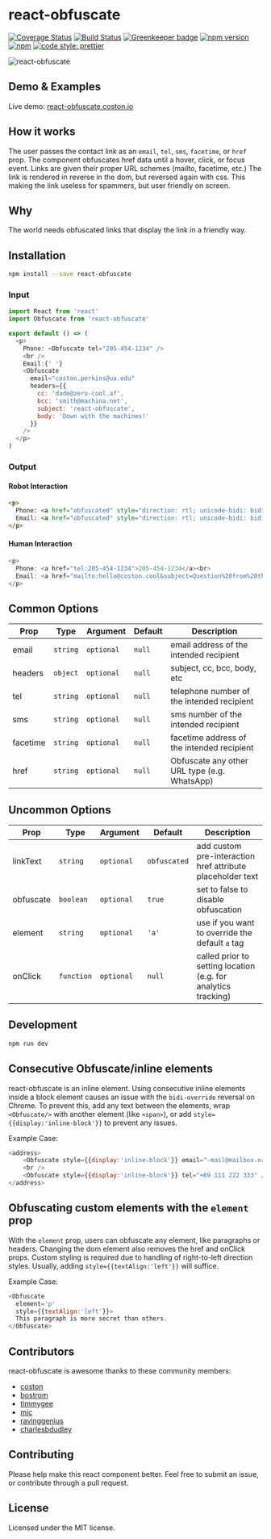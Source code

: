 # react-obfuscate

[![Coverage Status](https://coveralls.io/repos/github/coston/react-obfuscate/badge.svg?branch=master)](https://coveralls.io/github/coston/react-obfuscate?branch=master)
[![Build Status](https://travis-ci.org/coston/react-obfuscate.svg?branch=master)](https://travis-ci.org/coston/react-obfuscate)
[![Greenkeeper badge](https://badges.greenkeeper.io/coston/react-obfuscate.svg)](https://greenkeeper.io/)
[![npm version](https://badge.fury.io/js/react-obfuscate.svg)](https://www.npmjs.com/package/react-obfuscate)
[![npm](https://img.shields.io/npm/dm/react-obfuscate.svg)](https://www.npmjs.com/package/react-obfuscate)
[![code style: prettier](https://img.shields.io/badge/code_style-prettier-ff69b4.svg)](https://prettier.io)

![react-obfuscate](https://user-images.githubusercontent.com/7424180/28096225-c2f07142-666c-11e7-96ab-c12f34d1b86f.png)

## Demo & Examples

Live demo: [react-obfuscate.coston.io](https://react-obfuscate.coston.io)

## How it works

The user passes the contact link as an `email`, `tel`, `sms`, `facetime`, or `href` prop. The component obfuscates href data until a hover, click, or focus event. Links are given their proper URL schemes (mailto, facetime, etc.) The link is rendered in reverse in the dom, but reversed again with css. This making the link useless for spammers, but user friendly on screen.

## Why

The world needs obfuscated links that display the link in a friendly way.

## Installation

```bash
npm install --save react-obfuscate
```

### Input

```js
import React from 'react'
import Obfuscate from 'react-obfuscate'

export default () => (
  <p>
    Phone: <Obfuscate tel="205-454-1234" />
    <br />
    Email:{' '}
    <Obfuscate
      email="coston.perkins@ua.edu"
      headers={{
        cc: 'dade@zero-cool.af',
        bcc: 'smith@machina.net',
        subject: 'react-obfuscate',
        body: 'Down with the machines!'
      }}
    />
  </p>
)
```

### Output

#### Robot Interaction

```html
<p>
  Phone: <a href="obfuscated" style="direction: rtl; unicode-bidi: bidi-override;">4321-454-502</a><br>
  Email: <a href="obfuscated" style="direction: rtl; unicode-bidi: bidi-override;">looc.notsoc@olleh</a>
</p>
```

#### Human Interaction

```js
<p>
  Phone: <a href="tel:205-454-1234">205-454-1234</a><br>
  Email: <a href="mailto:hello@coston.cool&subject=Question%20from%20the%20website&cc=friend@coston.cool">hello@coston.cool</a>
</p>
```

## Common Options

| Prop     | Type     | Argument   | Default | Description                                  |
| -------- | -------- | ---------- | ------- | -------------------------------------------- |
| email    | `string` | `optional` | `null`  | email address of the intended recipient      |
| headers  | `object` | `optional` | `null`  | subject, cc, bcc, body, etc                  |
| tel      | `string` | `optional` | `null`  | telephone number of the intended recipient   |
| sms      | `string` | `optional` | `null`  | sms number of the intended recipient         |
| facetime | `string` | `optional` | `null`  | facetime address of the intended recipient   |
| href     | `string` | `optional` | `null`  | Obfuscate any other URL type (e.g. WhatsApp) |

## Uncommon Options

| Prop      | Type       | Argument   | Default      | Description                                                    |
| --------- | ---------- | ---------- | ------------ | -------------------------------------------------------------- |
| linkText  | `string`   | `optional` | `obfuscated` | add custom pre-interaction href attribute placeholder text     |
| obfuscate | `boolean`  | `optional` | `true`       | set to false to disable obfuscation                            |
| element   | `string`   | `optional` | `'a'`        | use if you want to override the default `a` tag                |
| onClick   | `function` | `optional` | `null`       | called prior to setting location (e.g. for analytics tracking) |


## Development

```bash
npm run dev
```

## Consecutive Obfuscate/inline elements
react-obfuscate is an inline element. Using consecutive inline elements inside a block element causes an issue with the `bidi-override` reversal on Chrome. To prevent this,
add any text between the elements, wrap `<Obfuscate/>` with another element (like `<span>`), or add `style={{display:'inline-block'}}` to prevent any issues.

Example Case:
```js
<address>
	<Obfuscate style={{display:'inline-block'}} email="-mail@mailbox.org" />
	<br />
	<Obfuscate style={{display:'inline-block'}} tel="+69 111 222 333" />
</address>
```

## Obfuscating custom elements with the `element` prop
With the `element` prop, users can obfuscate any element, like paragraphs or headers. Changing the dom element also removes the href and onClick props. Custom styling is required due to handling of right-to-left direction styles. Usually, adding `style={{textAlign:'left'}}` will suffice.

Example Case:
```js
<Obfuscate 
  element='p'
  style={{textAlign:'left'}}>
  This paragraph is more secret than others.
</Obfuscate>
```

## Contributors

react-obfuscate is awesome thanks to these community members:

* [coston](https://github.com/coston)
* [bostrom](https://github.com/bostrom)
* [timmygee](https://github.com/timmygee)
* [mic](https://github.com/mic)
* [ravinggenius](https://github.com/ravinggenius)
* [charlesbdudley](https://github.com/charlesbdudley)


## Contributing

Please help make this react component better. Feel free to submit an issue, or contribute through a pull request.

## License

Licensed under the MIT license.
